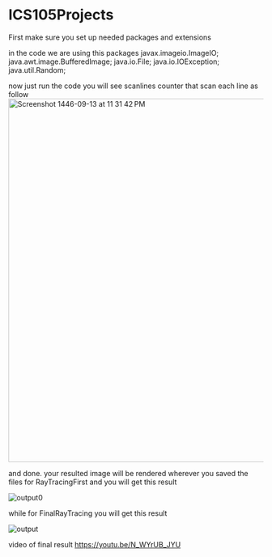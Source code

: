 # ICS105Projects

First make sure you set up needed packages and extensions 

in the code we are using this packages 
 javax.imageio.ImageIO;
 java.awt.image.BufferedImage;
 java.io.File;
 java.io.IOException;
 java.util.Random;



now just run the code you will see 
scanlines counter that scan each line 
as follow 
<img width="719" alt="Screenshot 1446-09-13 at 11 31 42 PM" src="https://github.com/user-attachments/assets/ac3f2176-50d9-46dd-af09-3ff7f735af4f" />

and done. your resulted image will be rendered wherever you saved the files 
for RayTracingFirst
and you will get this result 

![output0](https://github.com/user-attachments/assets/743e6779-9a3e-4392-ae30-952764c1ce34)


while for FinalRayTracing you will get this result 


![output](https://github.com/user-attachments/assets/a29ee9c5-4f5d-4b70-abff-2cf9a744ab6f)


video of final result 
https://youtu.be/N_WYrUB_JYU













